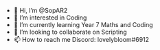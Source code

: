 - 👋 Hi, I’m @SopAR2
- 👀 I’m interested in Coding
- 🌱 I’m currently learning Year 7 Maths and Coding
- 💞️ I’m looking to collaborate on Scripting
- 📫 How to reach me Discord: lovelybloom#6912
<!---
SopAR2/SopAR2 is a ✨ special ✨ repository because its `README.md` (this file) appears on your GitHub profile.
You can click the Preview link to take a look at your changes.
--->
